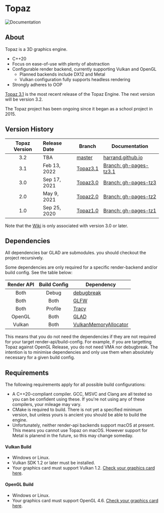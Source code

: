 # Topaz

![Documentation](https://github.com/Harrand/Topaz/actions/workflows/documentation.yml/badge.svg)

## About

 Topaz is a 3D graphics engine.
 * C++20
 * Focus on ease-of-use with plenty of abstraction
 * Configurable render backend, currently supporting Vulkan and OpenGL
	* Planned backends include DX12 and Metal
	* Vulkan configuration fully supports headless rendering
 * Strongly adheres to OOP
 
 [Topaz 3.1](https://github.com/Harrand/Topaz/tree/Topaz3.1) is the most recent release of the Topaz Engine. The next version will be version 3.2.

The Topaz project has been ongoing since it began as a school project in 2015.

## Version History

| Topaz Version | Release Date | Branch      | Documentation        |
|:-------------:|:-------------|-------------|----------------------|
| 3.2           |TBA|[master](https://github.com/Harrand/Topaz/tree/master)| [harrand.github.io](https://harrand.github.io/Topaz/) |
| 3.1           |Feb 13, 2022|[Topaz3.1](https://github.com/Harrand/Topaz/tree/Topaz3.1)| [Branch: gh-pages-tz3.1](https://github.com/Harrand/Topaz/tree/gh-pages-tz3.1) |
| 3.0           |Sep 17, 2021| [Topaz3.0](https://github.com/Harrand/Topaz/tree/Topaz3.0)|[Branch: gh-pages-tz3](https://github.com/Harrand/Topaz/tree/gh-pages-tz3)|
| 2.0           |May 9, 2021|[Topaz2.0](https://github.com/Harrand/Topaz/tree/Topaz2.0)|[Branch: gh-pages-tz2](https://github.com/Harrand/Topaz/tree/gh-pages-tz2)|
| 1.0 |Sep 25, 2020|[Topaz1.0](https://github.com/Harrand/Topaz/tree/Topaz1.0)|[Branch: gh-pages-tz1](https://github.com/Harrand/Topaz/tree/gh-pages-tz1)|

Note that the [Wiki](https://github.com/Harrand/Topaz/wiki) is only associated with version 3.0 or later.

## Dependencies

All dependencies bar GLAD are submodules. you should checkout the project recursively.

Some dependencies are only required for a specific render-backend and/or build config. See the table below:

|  Render API	| Build Config | Dependency  |
|:-------------:|:------------:|-------------|
| Both          |   Debug      |[debugbreak](https://github.com/scottt/debugbreak)|
| Both          |     Both     |[GLFW](https://www.glfw.org/)|
| Both          |  Profile     |[Tracy](https://github.com/wolfpld/tracy)|
| OpenGL        |     Both     |[GLAD](https://github.com/Dav1dde/glad)|
| Vulkan        |     Both     |[VulkanMemoryAllocator](https://github.com/GPUOpen-LibrariesAndSDKs/VulkanMemoryAllocator)|

This means that you do not need the dependencies if they are not required for your target render-api/build-config. For example, if you are targetting Topaz against OpenGL Release, you do not need VMA nor debugbreak. The intention is to minimise dependencies and only use them when absolutely necessary for a given build config.

## Requirements
The following requirements apply for all possible build configurations:
* A C++20-compliant compiler. GCC, MSVC and Clang are all tested so you can be confident using these. If you're not using any of these compilers, your mileage may vary.
* CMake is required to build. There is not yet a specified minimum version, but unless yours is ancient you should be able to build the engine.
* Unfortunately, neither render-api backends support macOS at present. This means you cannot use Topaz on macOS. However support for Metal is planend in the future, so this may change someday.
#### Vulkan Build
* Windows or Linux.
* Vulkan SDK 1.2 or later must be installed.
* Your graphics card must support Vulkan 1.2. [Check your graphics card here](https://vulkan.gpuinfo.org/).
#### OpenGL Build
* Windows or Linux.
* Your graphics card must support OpenGL 4.6. [Check your graphics card here](https://opengl.gpuinfo.org/).
